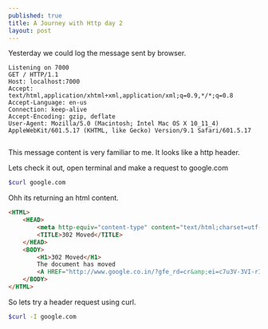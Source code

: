 ```yaml
---
published: true
title: A Journey with Http day 2
layout: post
---
```

Yesterday we could log the message sent by browser.

```
Listening on 7000
GET / HTTP/1.1
Host: localhost:7000
Accept: text/html,application/xhtml+xml,application/xml;q=0.9,*/*;q=0.8
Accept-Language: en-us
Connection: keep-alive
Accept-Encoding: gzip, deflate
User-Agent: Mozilla/5.0 (Macintosh; Intel Mac OS X 10_11_4) AppleWebKit/601.5.17 (KHTML, like Gecko) Version/9.1 Safari/601.5.17


```

This message content is very familiar to me. It looks like a http header.

Lets check it out, open terminal and make a request to google.com

```sh
$curl google.com
```

Ohh its returning an html content.

```html
<HTML>
	<HEAD>
		<meta http-equiv="content-type" content="text/html;charset=utf-8">
		<TITLE>302 Moved</TITLE>
	</HEAD>
	<BODY>
		<H1>302 Moved</H1>
		The document has moved
		<A HREF="http://www.google.co.in/?gfe_rd=cr&amp;ei=c7u3V-3VI-rI8AeVj4GACg">here</A>.
	</BODY>
</HTML>
```

So lets try a header request using curl.

```sh
$curl -I google.com
```
